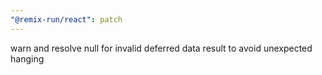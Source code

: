 ```yaml
---
"@remix-run/react": patch
---
```


warn and resolve null for invalid deferred data result to avoid unexpected hanging
